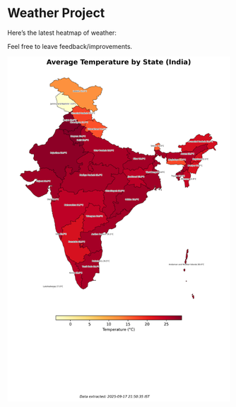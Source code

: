 # Weather Project

Here’s the latest heatmap of weather:

Feel free to leave feedback/improvements.

![India Heatmap](docs/assets/india_heatmap.png?v=CADFD5)

